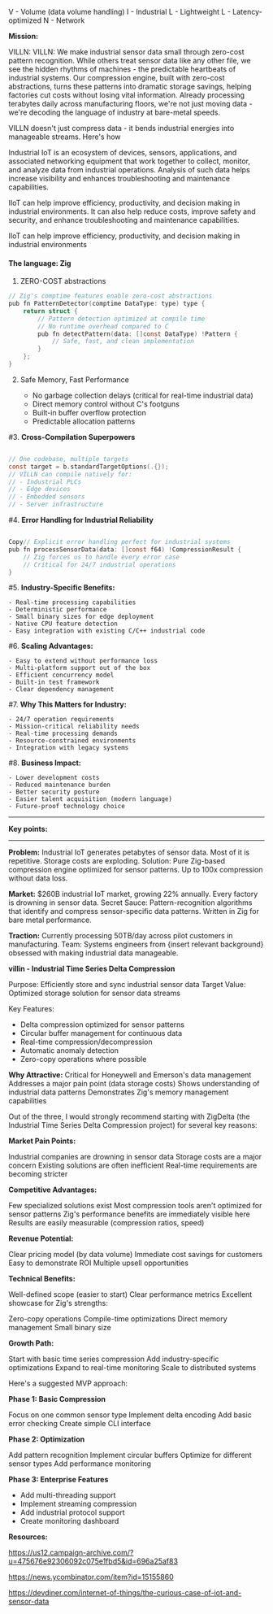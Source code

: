 V - Volume (data volume handling)
I - Industrial 
L - Lightweight
L - Latency-optimized
N - Network

**Mission:** 

VILLN: VILLN: We make industrial sensor data small through zero-cost pattern recognition. While others treat sensor data like any other file, we see the hidden rhythms of machines - the predictable heartbeats of industrial systems. Our compression engine, built with zero-cost abstractions, turns these patterns into dramatic storage savings, helping factories cut costs without losing vital information. Already processing terabytes daily across manufacturing floors, we're not just moving data - we're decoding the language of industry at bare-metal speeds.

VILLN doesn't just compress data - it bends industrial energies into manageable streams. Here's how

Industrial IoT is an ecosystem of devices, sensors, applications, and associated networking equipment that work together to collect, monitor, and analyze data from industrial operations. Analysis of such data helps increase visibility and enhances troubleshooting and maintenance capabilities.

IIoT can help improve efficiency, productivity, and decision making in industrial environments. It can also help reduce costs, improve safety and security, and enhance troubleshooting and maintenance capabilities.

IIoT can help improve efficiency, productivity, and decision making in industrial environments

####                                   The language: **Zig**


1. ZERO-COST abstractions


```c
// Zig's comptime features enable zero-cost abstractions
pub fn PatternDetector(comptime DataType: type) type {
    return struct {
        // Pattern detection optimized at compile time
        // No runtime overhead compared to C
        pub fn detectPattern(data: []const DataType) !Pattern {
            // Safe, fast, and clean implementation
        }
    };
}
```

2. Safe Memory, Fast Performance

    - No garbage collection delays (critical for real-time industrial data)
    - Direct memory control without C's footguns
    - Built-in buffer overflow protection
    - Predictable allocation patterns


#3.          **Cross-Compilation Superpowers**
```c

// One codebase, multiple targets
const target = b.standardTargetOptions(.{});
// VILLN can compile natively for:
// - Industrial PLCs
// - Edge devices
// - Embedded sensors
// - Server infrastructure
```


#4.         **Error Handling for Industrial Reliability**

```c

Copy// Explicit error handling perfect for industrial systems
pub fn processSensorData(data: []const f64) !CompressionResult {
    // Zig forces us to handle every error case
    // Critical for 24/7 industrial operations
}
```


#5.         **Industry-Specific Benefits:**


    - Real-time processing capabilities
    - Deterministic performance
    - Small binary sizes for edge deployment
    - Native CPU feature detection
    - Easy integration with existing C/C++ industrial code


#6.         **Scaling Advantages:**


    - Easy to extend without performance loss
    - Multi-platform support out of the box
    - Efficient concurrency model
    - Built-in test framework
    - Clear dependency management


#7.             **Why This Matters for Industry:**


    - 24/7 operation requirements
    - Mission-critical reliability needs
    - Real-time processing demands
    - Resource-constrained environments
    - Integration with legacy systems


#8.             **Business Impact:**

    - Lower development costs
    - Reduced maintenance burden
    - Better security posture
    - Easier talent acquisition (modern language)
    - Future-proof technology choice


__________________

**Key points:**
__________________

**Problem:** Industrial IoT generates petabytes of sensor data. Most of it is repetitive. Storage costs are exploding.
Solution: Pure Zig-based compression engine optimized for sensor patterns. Up to 100x compression without data loss.

**Market:** $260B industrial IoT market, growing 22% annually. Every factory is drowning in sensor data.
Secret Sauce: Pattern-recognition algorithms that identify and compress sensor-specific data patterns. Written in Zig for bare metal performance.

**Traction:** Currently processing 50TB/day across pilot customers in manufacturing.
Team: Systems engineers from {insert relevant background} obsessed with making industrial data manageable.


**villin - Industrial Time Series Delta Compression**

Purpose: Efficiently store and sync industrial sensor data
Target Value: Optimized storage solution for sensor data streams

Key Features:
- Delta compression optimized for sensor patterns
- Circular buffer management for continuous data
- Real-time compression/decompression
- Automatic anomaly detection
- Zero-copy operations where possible

**Why Attractive:**
Critical for Honeywell and Emerson's data management
Addresses a major pain point (data storage costs)
Shows understanding of industrial data patterns
Demonstrates Zig's memory management capabilities

Out of the three, I would strongly recommend starting with ZigDelta (the Industrial Time Series Delta Compression project) for several key reasons:

**Market Pain Points:**

Industrial companies are drowning in sensor data
Storage costs are a major concern
Existing solutions are often inefficient
Real-time requirements are becoming stricter

**Competitive Advantages:**

Few specialized solutions exist
Most compression tools aren't optimized for sensor patterns
Zig's performance benefits are immediately visible here
Results are easily measurable (compression ratios, speed)

**Revenue Potential:**

Clear pricing model (by data volume)
Immediate cost savings for customers
Easy to demonstrate ROI
Multiple upsell opportunities

**Technical Benefits:**

Well-defined scope (easier to start)
Clear performance metrics
Excellent showcase for Zig's strengths:

Zero-copy operations
Compile-time optimizations
Direct memory management
Small binary size

**Growth Path:**

Start with basic time series compression
Add industry-specific optimizations
Expand to real-time monitoring
Scale to distributed systems

Here's a suggested MVP approach:

**Phase 1: Basic Compression**

Focus on one common sensor type
Implement delta encoding
Add basic error checking
Create simple CLI interface

**Phase 2: Optimization**

Add pattern recognition
Implement circular buffers
Optimize for different sensor types
Add performance monitoring


**Phase 3: Enterprise Features**

- Add multi-threading support
- Implement streaming compression
- Add industrial protocol support
- Create monitoring dashboard


**Resources:**

https://us12.campaign-archive.com/?u=475676e92306092c075e1fbd5&id=696a25af83

https://news.ycombinator.com/item?id=15155860

https://devdiner.com/internet-of-things/the-curious-case-of-iot-and-sensor-data
